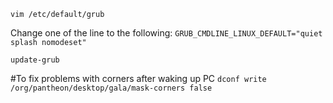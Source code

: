 `vim /etc/default/grub`

Change one of the line to the following:
`GRUB_CMDLINE_LINUX_DEFAULT="quiet splash nomodeset"`

`update-grub`

#To fix problems with corners after waking up PC
`dconf write /org/pantheon/desktop/gala/mask-corners false`
